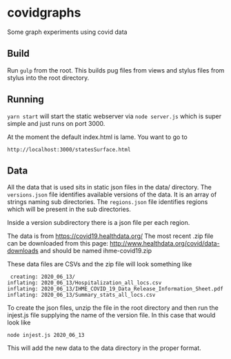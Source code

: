 # covidgraphs
Some graph experiments using covid data

## Build

Run `gulp` from the root. This builds pug files from views and stylus files from stylus into the root directory.

## Running

`yarn start` will start the static webserver via `node server.js` which is super simple and just runs on port 3000.

At the moment the default index.html is lame. You want to go to

    http://localhost:3000/statesSurface.html
    
## Data

All the data that is used sits in static json files in the data/ directory. The `versions.json` file identifies available versions of the data. It is an array of strings naming sub directories. The `regions.json` file identifies regions which will be present in the sub directories.

Inside a version subdirectory there is a json file per each region.

The data is from https://covid19.healthdata.org/
The most recent .zip file can be downloaded from this page: http://www.healthdata.org/covid/data-downloads and should be named ihme-covid19.zip

These data files are CSVs and the zip file will look something like

     creating: 2020_06_13/
    inflating: 2020_06_13/Hospitalization_all_locs.csv  
    inflating: 2020_06_13/IHME_COVID_19_Data_Release_Information_Sheet.pdf  
    inflating: 2020_06_13/Summary_stats_all_locs.csv
    
To create the json files, unzip the file in the root directory and then run the injest.js file supplying the name of the version file. In this case that would look like
 
    node injest.js 2020_06_13   

This will add the new data to the data directory in the proper format.

